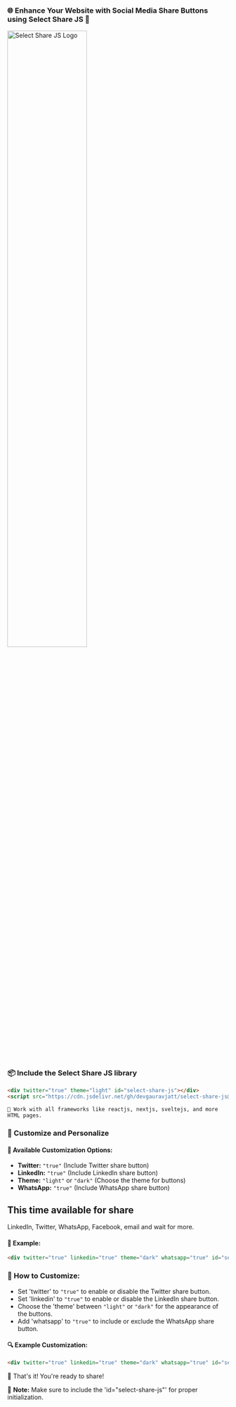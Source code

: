 ### 🌐 Enhance Your Website with Social Media Share Buttons using Select Share JS 🚀 

<img src="https://i.ibb.co/rwTBQCJ/Screenshot-2023-12-22-204007.png" alt="Select Share JS Logo" style="width: 60%; height: auto;">

### 📦 Include the Select Share JS library
```html
<div twitter="true" theme="light" id="select-share-js"></div>
<script src="https://cdn.jsdelivr.net/gh/devgauravjatt/select-share-js@main/build/v-1.0/main.js"></script>
```
`🤩 Work with all frameworks like reactjs, nextjs, sveltejs, and more HTML pages.`

### 🎨 Customize and Personalize 

#### 📌 Available Customization Options:
- **Twitter:** `"true"` (Include Twitter share button)
- **LinkedIn:** `"true"` (Include LinkedIn share button)
- **Theme:** `"light"` or `"dark"` (Choose the theme for buttons)
- **WhatsApp:** `"true"` (Include WhatsApp share button)

## This time available for share
LinkedIn, Twitter, WhatsApp, Facebook, email and wait for more.

#### 🔧 Example:
```html
<div twitter="true" linkedin="true" theme="dark" whatsapp="true" id="select-share-js"></div>
```

### 📝 How to Customize:
- Set 'twitter' to `"true"` to enable or disable the Twitter share button.
- Set 'linkedin' to `"true"` to enable or disable the LinkedIn share button.
- Choose the 'theme' between `"light"` or `"dark"` for the appearance of the buttons.
- Add 'whatsapp' to `"true"` to include or exclude the WhatsApp share button.

#### 🔍 Example Customization:
```html
<div twitter="true" linkedin="true" theme="dark" whatsapp="true" id="select-share-js"></div>
```

🚀 That's it! You're ready to share! 

🚨 **Note:** Make sure to include the 'id="select-share-js"' for proper initialization.
